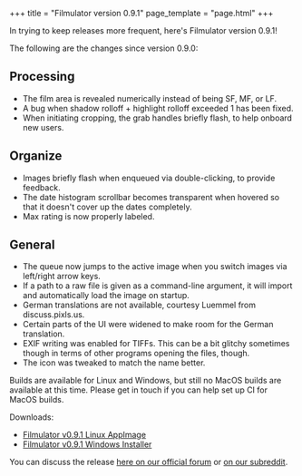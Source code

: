 +++
title = "Filmulator version 0.9.1"
page_template = "page.html"
+++

In trying to keep releases more frequent, here's Filmulator version 0.9.1!

The following are the changes since version 0.9.0:

## Processing

* The film area is revealed numerically instead of being SF, MF, or LF.
* A bug when shadow rolloff + highlight rolloff exceeded 1 has been fixed.
* When initiating cropping, the grab handles briefly flash, to help onboard new users.

## Organize

* Images briefly flash when enqueued via double-clicking, to provide feedback.
* The date histogram scrollbar becomes transparent when hovered so that it doesn't cover up the dates completely.
* Max rating is now properly labeled.

## General

* The queue now jumps to the active image when you switch images via left/right arrow keys.
* If a path to a raw file is given as a command-line argument, it will import and automatically load the image on startup.
* German translations are not available, courtesy Luemmel from discuss.pixls.us.
* Certain parts of the UI were widened to make room for the German translation.
* EXIF writing was enabled for TIFFs. This can be a bit glitchy sometimes though in terms of other programs opening the files, though.
* The icon was tweaked to match the name better.

Builds are available for Linux and Windows, but still no MacOS builds are available at this time. Please get in touch if you can help set up CI for MacOS builds.

Downloads:

* [Filmulator v0.9.1 Linux AppImage](https://github.com/CarVac/filmulator-gui/releases/download/v0.9.1/Filmulator_v0.9.1.AppImage)
* [Filmulator v0.9.1 Windows Installer](https://github.com/CarVac/filmulator-gui/releases/download/v0.9.1/Filmulator_v0.9.1.exe)

You can discuss the release [here on our official forum](https://discuss.pixls.us/t/filmulator-v0-9-1-released/21029) or [on our subreddit](https://www.reddit.com/r/Filmulator/).
